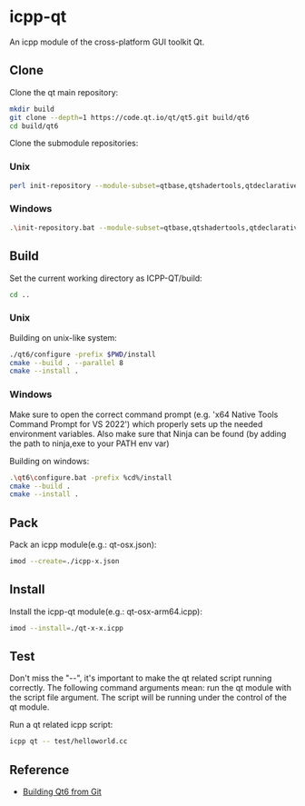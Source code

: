 # icpp-qt
An icpp module of the cross-platform GUI toolkit Qt.

## Clone
Clone the qt main repository:
```sh
mkdir build
git clone --depth=1 https://code.qt.io/qt/qt5.git build/qt6
cd build/qt6
```

Clone the submodule repositories:
### Unix
```sh
perl init-repository --module-subset=qtbase,qtshadertools,qtdeclarative,qthttpserver
```

### Windows
```sh
.\init-repository.bat --module-subset=qtbase,qtshadertools,qtdeclarative,qthttpserver
```

## Build
Set the current working directory as ICPP-QT/build:
```sh
cd ..
```

### Unix
Building on unix-like system:
```sh
./qt6/configure -prefix $PWD/install
cmake --build . --parallel 8
cmake --install .
```

### Windows
Make sure to open the correct command prompt (e.g. 'x64 Native Tools Command Prompt for VS 2022') which properly sets up the needed environment variables. Also make sure that Ninja can be found (by adding the path to ninja,exe to your PATH env var)

Building on windows:
```sh
.\qt6\configure.bat -prefix %cd%/install
cmake --build .
cmake --install .
```

## Pack
Pack an icpp module(e.g.: qt-osx.json):
```sh
imod --create=./icpp-x.json
```

## Install
Install the icpp-qt module(e.g.: qt-osx-arm64.icpp):
```sh
imod --install=./qt-x-x.icpp
```

## Test
Don't miss the "--", it's important to make the qt related script running correctly. The following command arguments mean: run the qt module with the script file argument. The script will be running under the control of the qt module.

Run a qt related icpp script:
```sh
icpp qt -- test/helloworld.cc
```

## Reference
 * [Building Qt6 from Git](https://wiki.qt.io/Building_Qt_6_from_Git)
